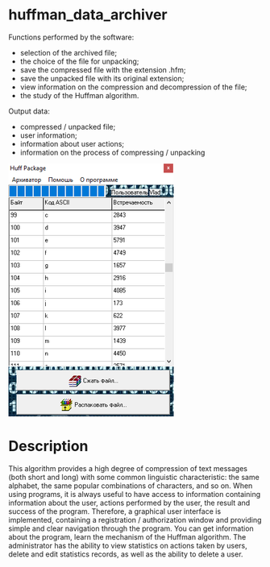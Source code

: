 # huffman_data_archiver

Functions performed by the software:
- selection of the archived file;
- the choice of the file for unpacking;
- save the compressed file with the extension .hfm;
- save the unpacked file with its original extension;
- view information on the compression and decompression of the file;
- the study of the Huffman algorithm.

Output data:
- compressed / unpacked file;
- user information;
- information about user actions;
- information on the process of compressing / unpacking

![](1.png)

# Description

This algorithm provides a high degree of compression of text messages (both short and long) with some common linguistic characteristic: the same alphabet, the same popular combinations of characters, and so on.
When using programs, it is always useful to have access to information containing information about the user, actions performed by the user, the result and success of the program. Therefore, a graphical user interface is implemented, containing a registration / authorization window and providing simple and clear navigation through the program. You can get information about the program, learn the mechanism of the Huffman algorithm. The administrator has the ability to view statistics on actions taken by users, delete and edit statistics records, as well as the ability to delete a user.

